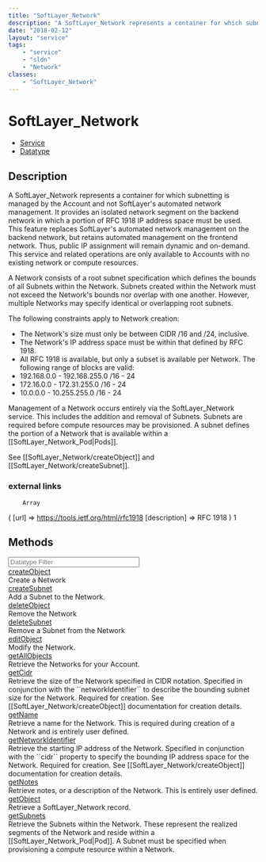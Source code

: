 ```yaml
---
title: "SoftLayer_Network"
description: "A SoftLayer_Network represents a container for which subnetting is managed by the Account and not SoftLayer's automated... "
date: "2018-02-12"
layout: "service"
tags:
    - "service"
    - "sldn"
    - "Network"
classes:
    - "SoftLayer_Network"
---
```

# SoftLayer_Network
<div id='service-datatype'>
    <ul id='sldn-reference-tabs'>
    <li id='service'> <a href='/reference/services/SoftLayer_Network' >Service</a></li>    <li id='datatype'> <a href='/reference/datatypes/SoftLayer_Network' >Datatype</a></li>
    </ul>
</div>

## Description
A SoftLayer_Network represents a container for which subnetting is managed by the Account and not SoftLayer's automated network management. It provides an isolated network segment on the backend network in which a portion of RFC 1918 IP address space must be used. This feature replaces SoftLayer's automated network management on the backend network, but retains automated management on the frontend network. Thus, public IP assignment will remain dynamic and on-demand. This service and related operations are only available to Accounts with no existing network or compute resources. 

A Network consists of a root subnet specification which defines the bounds of all Subnets within the Network. Subnets created within the Network must not exceed the Network's bounds nor overlap with one another. However, multiple Networks may specify identical or overlapping root subnets. 

The following constraints apply to Network creation: 
* The Network's size must only be between CIDR /16 and /24, inclusive.
* The Network's IP address space must be within that defined by RFC 1918.
* All RFC 1918 is available, but only a subset is available per Network.
The following range of blocks are valid: 
* 192.168.0.0 - 192.168.255.0 /16 - 24
* 172.16.0.0 - 172.31.255.0 /16 - 24
* 10.0.0.0 - 10.255.255.0 /16 - 24


Management of a Network occurs entirely via the SoftLayer_Network service. This includes the addition and removal of Subnets. Subnets are required before compute resources may be provisioned. A subnet defines the portion of a Network that is available within a [[SoftLayer_Network_Pod|Pods]]. 

See [[SoftLayer_Network/createObject]] and [[SoftLayer_Network/createSubnet]]. 
### external links
        Array
(
    [url] => https://tools.ietf.org/html/rfc1918
    [description] => RFC 1918
)
1        
        
        
<div id="properties" class="content">
    <h2>Methods</h2>
    <div class="view-filters">
        <div class="clearfix">
            <div class="search-input-box">
                <input placeholder="Datatype Filter" onkeyup="titleSearch(inputId='edit-combine', divId='method-div', elementClass='method-row')" 
                    type="text" id="edit-combine" value="" size="30" maxlength="128" class="form-text">
            </div>
        </div>
    </div>
    <div id="method-div">
            <div class="method-row">
                        <span class='view-field-title'><a href='/reference/services/SoftLayer_Network/createObject'> createObject</a> </span>
            <div class='views-field-body'>Create a Network</div>
        </div>
            <div class="method-row">
                        <span class='view-field-title'><a href='/reference/services/SoftLayer_Network/createSubnet'> createSubnet</a> </span>
            <div class='views-field-body'>Add a Subnet to the Network.</div>
        </div>
            <div class="method-row">
                        <span class='view-field-title'><a href='/reference/services/SoftLayer_Network/deleteObject'> deleteObject</a> </span>
            <div class='views-field-body'>Remove the Network</div>
        </div>
            <div class="method-row">
                        <span class='view-field-title'><a href='/reference/services/SoftLayer_Network/deleteSubnet'> deleteSubnet</a> </span>
            <div class='views-field-body'>Remove a Subnet from the Network</div>
        </div>
            <div class="method-row">
                        <span class='view-field-title'><a href='/reference/services/SoftLayer_Network/editObject'> editObject</a> </span>
            <div class='views-field-body'>Modify the Network.</div>
        </div>
            <div class="method-row">
                        <span class='view-field-title'><a href='/reference/services/SoftLayer_Network/getAllObjects'> getAllObjects</a> </span>
            <div class='views-field-body'>Retrieve the Networks for your Account.</div>
        </div>
            <div class="method-row">
                        <span class='view-field-title'><a href='/reference/services/SoftLayer_Network/getCidr'> getCidr</a> </span>
            <div class='views-field-body'>Retrieve the size of the Network specified in CIDR notation. Specified in conjunction with the ``networkIdentifier`` to describe the bounding subnet size for the Network. Required for creation. See [[SoftLayer_Network/createObject]] documentation for creation details.</div>
        </div>
            <div class="method-row">
                        <span class='view-field-title'><a href='/reference/services/SoftLayer_Network/getName'> getName</a> </span>
            <div class='views-field-body'>Retrieve a name for the Network. This is required during creation of a Network and is entirely user defined.</div>
        </div>
            <div class="method-row">
                        <span class='view-field-title'><a href='/reference/services/SoftLayer_Network/getNetworkIdentifier'> getNetworkIdentifier</a> </span>
            <div class='views-field-body'>Retrieve the starting IP address of the Network. Specified in conjunction with the ``cidr`` property to specify the bounding IP address space for the Network. Required for creation. See [[SoftLayer_Network/createObject]] documentation for creation details.</div>
        </div>
            <div class="method-row">
                        <span class='view-field-title'><a href='/reference/services/SoftLayer_Network/getNotes'> getNotes</a> </span>
            <div class='views-field-body'>Retrieve notes, or a description of the Network. This is entirely user defined.</div>
        </div>
            <div class="method-row">
                        <span class='view-field-title'><a href='/reference/services/SoftLayer_Network/getObject'> getObject</a> </span>
            <div class='views-field-body'>Retrieve a SoftLayer_Network record.</div>
        </div>
            <div class="method-row">
                        <span class='view-field-title'><a href='/reference/services/SoftLayer_Network/getSubnets'> getSubnets</a> </span>
            <div class='views-field-body'>Retrieve the Subnets within the Network. These represent the realized segments of the Network and reside within a [[SoftLayer_Network_Pod|Pod]]. A Subnet must be specified when provisioning a compute resource within a Network.</div>
        </div>
        </div>
</div>

